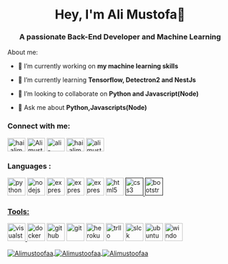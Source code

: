 <h1 align="center">Hey, I'm Ali Mustofa👋</h1>
<h3 align="center">A passionate Back-End Developer and Machine Learning</h3>

About me:

- 🔭 I’m currently working on **my machine learning skills**

- 🌱 I’m currently learning **Tensorflow, Detectron2 and NestJs**

- 👯 I’m looking to collaborate on **Python and Javascript(Node)**

- 💬 Ask me about **Python,Javascripts(Node)**

<p align="left">
<h3 align="left">Connect with me:</h3>
<a href="mailto:hai.alimustofa@gmail.com" target="blank"><img align="center" src="https://cdn.jsdelivr.net/npm/simple-icons@3.0.1/icons/gmail.svg" alt="hai.alimustofa@gmail.com" height="30" width="40" /></a>
<a href="https://twitter.com/Alimustoofaa" target="blank"><img align="center" src="https://cdn.jsdelivr.net/npm/simple-icons@3.0.1/icons/twitter.svg" alt="Alimustoofaa" height="30" width="40" /></a>
<a href="https://www.linkedin.com/in/ali-mustofa-778b9a189" target="blank"><img align="center" src="https://cdn.jsdelivr.net/npm/simple-icons@3.0.1/icons/linkedin.svg" alt="ali-mustofa-778b9a189" height="30" width="40" /></a>
<a href="https://web.facebook.com/hai.alimustoofaa/" target="blank"><img align="center" src="https://cdn.jsdelivr.net/npm/simple-icons@3.0.1/icons/facebook.svg" alt="hai.alimustoofaa" height="30" width="40" /></a>
<a href="https://www.instagram.com/alimustoofaa/" target="blank"><img align="center" src="https://cdn.jsdelivr.net/npm/simple-icons@3.0.1/icons/instagram.svg" alt="alimustoofaa" height="30" width="40" /></a>
</p>

<h3 align="left">Languages :</h3>
<p align="left"> 
 <img src="https://devicons.github.io/devicon/devicon.git/icons/python/python-original.svg" alt="python" width="40" height="40"/> </a> <a href="https://www.python.org/" target="_blank"> </a> 
 <img src="https://devicons.github.io/devicon/devicon.git/icons/nodejs/nodejs-original.svg" alt="nodejs" width="40" height="40"/> </a> <a href="https://nodejs.org/" target="_blank"> </a> 
  <img src="https://devicons.github.io/devicon/devicon.git/icons/express/express-original.svg" alt="express" width="40" height="40"/> </a> <a href="https://expressjs.com/" target="_blank"> </a> 
    <img src="https://devicons.github.io/devicon/devicon.git/icons/typescript/typescript-original.svg" alt="express" width="40" height="40"/> </a> <a href="https://www.typescriptlang.org/" target="_blank"></a> 
     <img src="https://devicons.github.io/devicon/devicon.git/icons/javascript/javascript-original.svg" alt="express" width="40" height="40"/> </a> <a href="https://www.javascript.com/" target="_blank"></a> 
 <img src="https://devicons.github.io/devicon/devicon.git/icons/html5/html5-original-wordmark.svg" alt="html5" width="40" height="40"/> </a> <a href="" target="_blank"> 
 <img src="https://devicons.github.io/devicon/devicon.git/icons/css3/css3-original-wordmark.svg" alt="css3" width="40" height="40"/> </a> <a href="" target="_blank"> 
 <img src="https://devicons.github.io/devicon/devicon.git/icons/bootstrap/bootstrap-plain.svg" alt="bootstrap" width="40" height="40"/> </a> <a href="https://getbootstrap.com/" target="_blank"></p>
<h3 align="left">Tools:</h3>
<p align="left"> 
  <img src="https://devicons.github.io/devicon/devicon.git/icons/visualstudio/visualstudio-plain.svg" alt="visualstudio" width="40" height="40"/> </a> <a href="" target="_blank"> </a> 
    <img src="https://devicons.github.io/devicon/devicon.git/icons/docker/docker-plain.svg" alt="docker" width="40" height="40"/> </a> <a href="" target="_blank"> </a> 
        <img src="https://devicons.github.io/devicon/devicon.git/icons/github/github-original-wordmark.svg" alt="github" width="40" height="40"/> </a> <a href="" target="_blank"> </a> 
          <img src="https://devicons.github.io/devicon/devicon.git/icons/git/git-original.svg" alt="git" width="40" height="40"/> </a> <a href="" target="_blank"> </a> 
          <img src="https://devicons.github.io/devicon/devicon.git/icons/heroku/heroku-original-wordmark.svg" alt="heroku" width="40" height="40"/> </a> <a href="" target="_blank"> </a> 
          <img src="https://devicons.github.io/devicon/devicon.git/icons/trello/trello-plain.svg" alt="trllo" width="40" height="40"/> </a> <a href="" target="_blank"> </a> 
          <img src="https://devicons.github.io/devicon/devicon.git/icons/slack/slack-plain.svg" alt="slck" width="40" height="40"/> </a> <a href="" target="_blank"> </a>
   <img src="https://devicons.github.io/devicon/devicon.git/icons/ubuntu/ubuntu-plain.svg" alt="ubuntu" width="40" height="40"/> </a> <a href="" target="_blank"> </a> 
      <img src="https://devicons.github.io/devicon/devicon.git/icons/windows8/windows8-original.svg" alt="windows" width="40" height="40"/> </a> <a href="" target="_blank"> </a> 
 </p>

<a href="">
  <img align="center" src="https://github-readme-stats.vercel.app/api?username=Alimustoofaa&show_icons=true&theme=cobalt" alt="Alimustoofaa"/>
</a>
<a href="">
  <img align="center" src="https://github-readme-stats.vercel.app/api/top-langs/?username=Alimustoofaa&langs_count=5&hide=html&layout=compact&theme=cobalt" alt="Alimustoofaa"/>
</a>
<a href="">
  <img align="center" src="https://github-readme-stats.vercel.app/api/wakatime?username=@Alimustoofaa&layout=compact&theme=cobalt" alt="Alimustoofaa"/>
</a>
